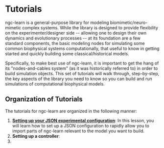 # Tutorials

ngc-learn is a general-purpose library for modeling biomimetic/neuro-mimetic
complex systems. While the library is designed to provide flexibility on the
experimenter/designer side -- allowing one to design their own dynamics and
evolutionary processes -- at its foundation are a few standard components, the
basic modeling nodes for simulating some common biophysical systems computationally,
that useful to know in getting started and quickly building some classical/historical
models.

Specifically, to make best use of ngc-learn, it is important to get the
hang of its "nodes-and-cables system" (as it was historically referred to) in
order to build simulation objects. This set of tutorials will walk through,
step-by-step, the key aspects of the library you need to know so you can build
and run simulations of computational biophysical models.

## Organization of Tutorials

The tutorials for ngc-learn are organized in the following manner:
1. <b>[Setting up your JSON experimental configuration](../tutorials/lesson1.md)</b>: 
   In this lesson, you will learn how to set up a JSON configuration to rapidly
   allow you to import parts of ngc-learn relevant to the model you want to build.
2. <b>Setting up a controller</b>:
3.
